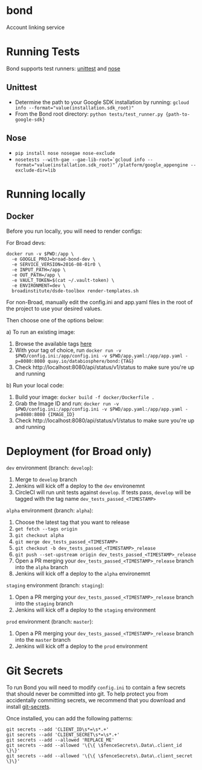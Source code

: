 # bond
Account linking service

# Running Tests

Bond supports test runners: [unittest](https://docs.python.org/2/library/unittest.html) and 
[nose](https://github.com/Trii/NoseGAE) 

## Unittest

* Determine the path to your Google SDK installation by running: `gcloud info --format="value(installation.sdk_root)"`
* From the Bond root directory: `python tests/test_runner.py {path-to-google-sdk}`

## Nose
* `pip install nose nosegae nose-exclude`
* ```nosetests --with-gae --gae-lib-root=`gcloud info --format="value(installation.sdk_root)"`/platform/google_appengine --exclude-dir=lib```

# Running locally

## Docker

Before you run locally, you will need to render configs:

For Broad devs:

```
docker run -v $PWD:/app \
  -e GOOGLE_PROJ=broad-bond-dev \
  -e SERVICE_VERSION=2016-08-01r0 \
  -e INPUT_PATH=/app \
  -e OUT_PATH=/app \
  -e VAULT_TOKEN=$(cat ~/.vault-token) \
  -e ENVIRONMENT=dev \
  broadinstitute/dsde-toolbox render-templates.sh
```
  
For non-Broad, manually edit the config.ini and app.yaml files in the root of the project to use your desired values.

Then choose one of the options below:

a) To run an existing image:

1) Browse the available tags [here](https://quay.io/repository/databiosphere/bond?tag=latest&tab=tags)
2) With your tag of choice, run `docker run -v $PWD/config.ini:/app/config.ini -v $PWD/app.yaml:/app/app.yaml -p=8080:8080 quay.io/databiosphere/bond:{TAG}`
3) Check http://localhost:8080/api/status/v1/status to make sure you're up and running

b) Run your local code:

1) Build your image: `docker build -f docker/Dockerfile .`
2) Grab the Image ID and run: `docker run -v $PWD/config.ini:/app/config.ini -v $PWD/app.yaml:/app/app.yaml -p=8080:8080 {IMAGE_ID}`
3) Check http://localhost:8080/api/status/v1/status to make sure you're up and running

# Deployment (for Broad only)

`dev` environment (branch: `develop`):
1) Merge to `develop` branch
2) Jenkins will kick off a deploy to the `dev` environemnt
3) CircleCI will run unit tests against `develop`. If tests pass, `develop` will be tagged with the tag name `dev_tests_passed_<TIMESTAMP>`

`alpha` environment (branch: `alpha`):
1) Choose the latest tag that you want to release
2) `get fetch --tags origin`
3) `git checkout alpha`
4) `git merge dev_tests_passed_<TIMESTAMP>`
5) `git checkout -b dev_tests_passed_<TIMESTAMP>_release`
6) `git push --set-upstream origin dev_tests_passed_<TIMESTAMP>_release`
7) Open a PR merging your `dev_tests_passed_<TIMESTAMP>_release` branch into the `alpha` branch
8) Jenkins will kick off a deploy to the `alpha` environemnt


`staging` environment (branch: `staging`):
1) Open a PR merging your `dev_tests_passed_<TIMESTAMP>_release` branch into the `staging` branch
2) Jenkins will kick off a deploy to the `staging` environment

`prod` environment (branch: `master`):
1) Open a PR merging your `dev_tests_passed_<TIMESTAMP>_release` branch into the `master` branch
2) Jenkins will kick off a deploy to the `prod` environment

# Git Secrets

To run Bond you will need to modify `config.ini` to contain a few secrets that should never be committed into git.  To 
help protect you from accidentally committing secrets, we recommend that you download and install 
[git-secrets](https://github.com/awslabs/git-secrets).

Once installed, you can add the following patterns:

```
git secrets --add 'CLIENT_ID\s*=\s*.+'
git secrets --add 'CLIENT_SECRET\s*=\s*.+'
git secrets --add --allowed 'REPLACE_ME'
git secrets --add --allowed '\{\{ \$fenceSecrets\.Data\.client_id \}\}'
git secrets --add --allowed '\{\{ \$fenceSecrets\.Data\.client_secret \}\}'
```